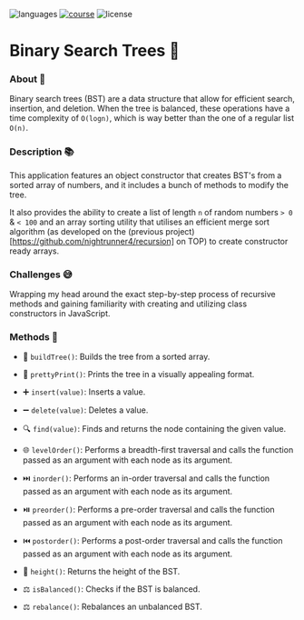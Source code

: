 ![languages](https://img.shields.io/badge/languages-js-F7DF1E)
[![course](https://img.shields.io/badge/learned_on-the_odin_project-d19900)](https://www.theodinproject.com/lessons/javascript-binary-search-trees)
![license](https://img.shields.io/badge/license-MIT-blue)

# Binary Search Trees 🌳

### About 📖

Binary search trees (BST) are a data structure that allow for efficient search, insertion, and deletion. When the tree is balanced, these operations have a time complexity of `O(logn)`, which is way better than the one of a regular list `O(n)`.

### Description 📚

This application features an object constructor that creates BST's from a sorted array of numbers, and it includes a bunch of methods to modify the tree.

It also provides the ability to create a list of length `n` of random numbers `> 0` & `< 100` and an array sorting utility that utilises an efficient merge sort algorithm (as developed on the (previous project)[https://github.com/nightrunner4/recursion] on TOP) to create constructor ready arrays.

### Challenges 😅

Wrapping my head around the exact step-by-step process of recursive methods and gaining familiarity with creating and utilizing class constructors in JavaScript.

### Methods 🔧

- 🌳 `buildTree()`: Builds the tree from a sorted array.

- 🌿 `prettyPrint()`: Prints the tree in a visually appealing format.

- ➕ `insert(value)`: Inserts a value.

- ➖ `delete(value)`: Deletes a value.

- 🔍 `find(value)`: Finds and returns the node containing the given value.

- 🌐 `levelOrder()`: Performs a breadth-first traversal and calls the function passed as an argument with each node as its argument.

- ⏭️ `inorder()`: Performs an in-order traversal and calls the function passed as an argument with each node as its argument.

- ⏯️ `preorder()`: Performs a pre-order traversal and calls the function passed as an argument with each node as its argument.

- ⏮️ `postorder()`: Performs a post-order traversal and calls the function passed as an argument with each node as its argument.

- 📏 `height()`: Returns the height of the BST.

- ⚖️ `isBalanced()`: Checks if the BST is balanced.

- ⚖️ `rebalance()`: Rebalances an unbalanced BST.
